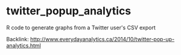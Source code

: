 twitter_popup_analytics
=======================

R code to generate graphs from a Twitter user's CSV export

Backlink: http://www.everydayanalytics.ca/2014/10/twitter-pop-up-analytics.html
